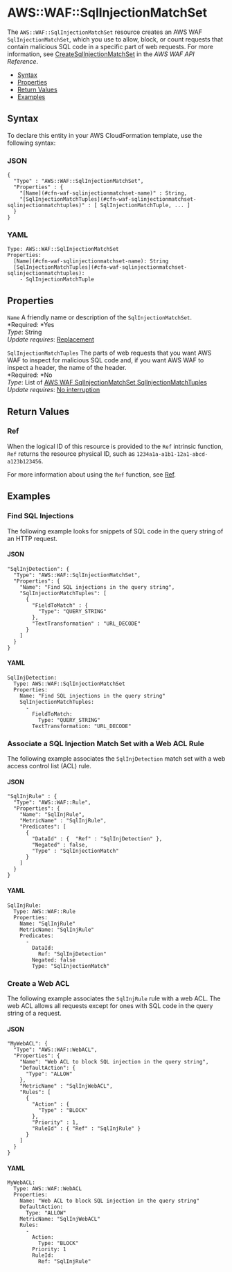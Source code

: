 # AWS::WAF::SqlInjectionMatchSet<a name="aws-resource-waf-sqlinjectionmatchset"></a>

The `AWS::WAF::SqlInjectionMatchSet` resource creates an AWS WAF `SqlInjectionMatchSet`, which you use to allow, block, or count requests that contain malicious SQL code in a specific part of web requests\. For more information, see [CreateSqlInjectionMatchSet](http://docs.aws.amazon.com/waf/latest/APIReference/API_CreateSqlInjectionMatchSet.html) in the *AWS WAF API Reference*\.


+ [Syntax](#aws-resource-waf-sqlinjectionmatchset-syntax)
+ [Properties](#w3ab2c21c10e1083b9)
+ [Return Values](#w3ab2c21c10e1083c11)
+ [Examples](#w3ab2c21c10e1083c13)

## Syntax<a name="aws-resource-waf-sqlinjectionmatchset-syntax"></a>

To declare this entity in your AWS CloudFormation template, use the following syntax:

### JSON<a name="aws-resource-waf-sqlinjectionmatchset-syntax.json"></a>

```
{
  "Type" : "AWS::WAF::SqlInjectionMatchSet",
  "Properties" : {
    "[Name](#cfn-waf-sqlinjectionmatchset-name)" : String,
    "[SqlInjectionMatchTuples](#cfn-waf-sqlinjectionmatchset-sqlinjectionmatchtuples)" : [ SqlInjectionMatchTuple, ... ]
  }
}
```

### YAML<a name="aws-resource-waf-sqlinjectionmatchset-syntax.yaml"></a>

```
Type: AWS::WAF::SqlInjectionMatchSet
Properties: 
  [Name](#cfn-waf-sqlinjectionmatchset-name): String
  [SqlInjectionMatchTuples](#cfn-waf-sqlinjectionmatchset-sqlinjectionmatchtuples):
    - SqlInjectionMatchTuple
```

## Properties<a name="w3ab2c21c10e1083b9"></a>

`Name`  <a name="cfn-waf-sqlinjectionmatchset-name"></a>
A friendly name or description of the `SqlInjectionMatchSet`\.  
*Required: *Yes  
*Type*: String  
*Update requires*: [Replacement](using-cfn-updating-stacks-update-behaviors.md#update-replacement)

`SqlInjectionMatchTuples`  <a name="cfn-waf-sqlinjectionmatchset-sqlinjectionmatchtuples"></a>
The parts of web requests that you want AWS WAF to inspect for malicious SQL code and, if you want AWS WAF to inspect a header, the name of the header\.  
*Required: *No  
*Type*: List of [AWS WAF SqlInjectionMatchSet SqlInjectionMatchTuples](aws-properties-waf-sqlinjectionmatchset-sqlinjectionmatchtuples.md)  
*Update requires*: [No interruption](using-cfn-updating-stacks-update-behaviors.md#update-no-interrupt)

## Return Values<a name="w3ab2c21c10e1083c11"></a>

### Ref<a name="w3ab2c21c10e1083c11b2"></a>

When the logical ID of this resource is provided to the `Ref` intrinsic function, `Ref` returns the resource physical ID, such as `1234a1a-a1b1-12a1-abcd-a123b123456`\.

For more information about using the `Ref` function, see [Ref](intrinsic-function-reference-ref.md)\.

## Examples<a name="w3ab2c21c10e1083c13"></a>

### Find SQL Injections<a name="w3ab2c21c10e1083c13b2"></a>

The following example looks for snippets of SQL code in the query string of an HTTP request\.

#### JSON<a name="aws-resource-waf-sqlinjectionmatchset-example1.json"></a>

```
"SqlInjDetection": {
  "Type": "AWS::WAF::SqlInjectionMatchSet",
  "Properties": {
    "Name": "Find SQL injections in the query string",
    "SqlInjectionMatchTuples": [
      {
        "FieldToMatch" : {
          "Type": "QUERY_STRING"
        },
        "TextTransformation" : "URL_DECODE"
      }
    ]
  }
}
```

#### YAML<a name="aws-resource-waf-sqlinjectionmatchset-example1.yaml"></a>

```
SqlInjDetection: 
  Type: AWS::WAF::SqlInjectionMatchSet
  Properties: 
    Name: "Find SQL injections in the query string"
    SqlInjectionMatchTuples: 
      - 
        FieldToMatch: 
          Type: "QUERY_STRING"
        TextTransformation: "URL_DECODE"
```

### Associate a SQL Injection Match Set with a Web ACL Rule<a name="w3ab2c21c10e1083c13b4"></a>

The following example associates the `SqlInjDetection` match set with a web access control list \(ACL\) rule\.

#### JSON<a name="aws-resource-waf-sqlinjectionmatchset-example2.json"></a>

```
"SqlInjRule" : {
  "Type": "AWS::WAF::Rule",
  "Properties": {
    "Name": "SqlInjRule",
    "MetricName" : "SqlInjRule",
    "Predicates": [
      {
        "DataId" : {  "Ref" : "SqlInjDetection" },
        "Negated" : false,
        "Type" : "SqlInjectionMatch"
      }
    ]
  }
}
```

#### YAML<a name="aws-resource-waf-sqlinjectionmatchset-example2.yaml"></a>

```
SqlInjRule: 
  Type: AWS::WAF::Rule
  Properties: 
    Name: "SqlInjRule"
    MetricName: "SqlInjRule"
    Predicates: 
      - 
        DataId: 
          Ref: "SqlInjDetection"
        Negated: false
        Type: "SqlInjectionMatch"
```

### Create a Web ACL<a name="w3ab2c21c10e1083c13b6"></a>

The following example associates the `SqlInjRule` rule with a web ACL\. The web ACL allows all requests except for ones with SQL code in the query string of a request\.

#### JSON<a name="aws-resource-waf-sqlinjectionmatchset-example3.json"></a>

```
"MyWebACL": {
  "Type": "AWS::WAF::WebACL",
  "Properties": {
    "Name": "Web ACL to block SQL injection in the query string",
    "DefaultAction": {
      "Type": "ALLOW"
    },
    "MetricName" : "SqlInjWebACL",
    "Rules": [
      {
        "Action" : {
          "Type" : "BLOCK"
        },
        "Priority" : 1,
        "RuleId" : { "Ref" : "SqlInjRule" }
      }
    ]
  }
}
```

#### YAML<a name="aws-resource-waf-sqlinjectionmatchset-example3.yaml"></a>

```
MyWebACL: 
  Type: AWS::WAF::WebACL
  Properties: 
    Name: "Web ACL to block SQL injection in the query string"
    DefaultAction: 
      Type: "ALLOW"
    MetricName: "SqlInjWebACL"
    Rules: 
      - 
        Action: 
          Type: "BLOCK"
        Priority: 1
        RuleId: 
          Ref: "SqlInjRule"
```